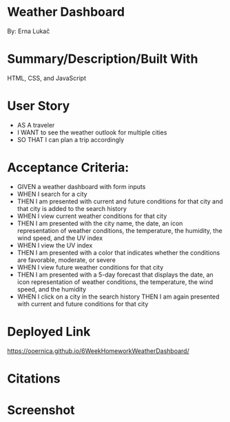 # Weather Dashboard
By: Erna Lukač

# Summary/Description/Built With
HTML, CSS, and JavaScript

# User Story
- AS A traveler
- I WANT to see the weather outlook for multiple cities
- SO THAT I can plan a trip accordingly

# Acceptance Criteria: 

- GIVEN a weather dashboard with form inputs
- WHEN I search for a city
- THEN I am presented with current and future conditions for that city and that city is added to the search history
- WHEN I view current weather conditions for that city
- THEN I am presented with the city name, the date, an icon representation of weather conditions, the temperature, the humidity, the wind speed, and the UV index
- WHEN I view the UV index
- THEN I am presented with a color that indicates whether the conditions are favorable, moderate, or severe
- WHEN I view future weather conditions for that city
- THEN I am presented with a 5-day forecast that displays the date, an icon representation of weather conditions, the temperature, the wind speed, and the humidity
- WHEN I click on a city in the search history
THEN I am again presented with current and future conditions for that city

# Deployed Link
https://ooernica.github.io/6WeekHomeworkWeatherDashboard/

# Citations

# Screenshot